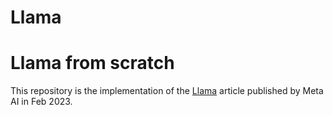 # Llama
<h1>Llama from scratch</h1>

This repository is the implementation of the <a href="https://arxiv.org/pdf/2302.13971.pdf" target="_blank">Llama</a> article published by Meta AI in Feb 2023.


